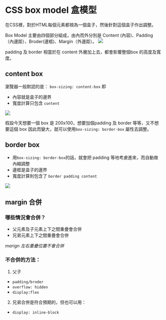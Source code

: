 # CSS box model 盒模型

在CSS裡，對於HTML每個元素都視為一個盒子，然後針對這個盒子作出調整。

Box Model 主要由四個部分組成，由內而外分別是 Content (內容)、Padding（內邊距）、Broder(邊框)、Margin（外邊距）。
![](https://drafts.csswg.org/css2/images/boxdim.png)

padding 及 border 相當於在 content 外層加上去，都會影響整個box 的高度及寬度。

## content box
瀏覽器一般默認的是： `box-sizing: content-box` 即
- 內容就是盒子的邊界
- 寬度計算只包含 `content`

![](https://www.roy.coffee/content/images/2022/02/content-box.png)

假設今天想要一個 box 是 200x100，想要加個padding 及 border 等等，又不想要這個 box 因此而變大，就可以使用`box-sizing: border-box` 屬性去調整。

## border box
- 用`box-sizing: border-box`的話，就會把 padding 等地考慮進來，而自動做內縮調整
- 邊框是盒子的邊界
- 寬度計算則包含了 `border padding content`

![](https://www.roy.coffee/content/images/2022/02/border-box.gif)

## margin 合併
### 哪些情況會合併？
- 父元素及子元素上下之間重疊會合併
- 兄弟元素上下之間重疊會合併

*marign 左右重疊位置不會合併*

### 不合併的方法： 
1. 父子
- `padding/broder`
- `overflow: hidden`
- `display:flex`

2. 兄弟合併是符合預期的，但也可以用：
- `display: inline-block`

